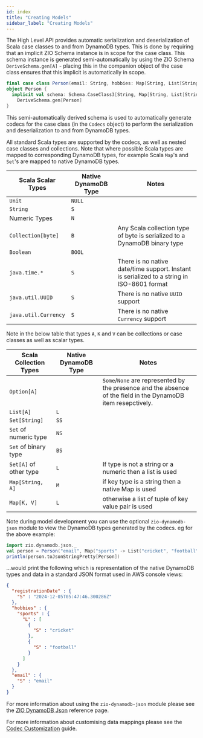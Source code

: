 ```yaml
---
id: index
title: "Creating Models"
sidebar_label: "Creating Models"
---
```


The High Level API provides automatic serialization and deserialization of Scala case classes to and from DynamoDB types.
This is done by requiring that an implicit ZIO Schema instance is in scope for the case class. This schema instance is 
generated semi-automatically by using the ZIO Schema `DeriveSchema.gen[A]` - placing this in the companion object of 
the case class ensures that this implicit is automatically in scope.

```scala
final case class Person(email: String, hobbies: Map[String, List[String]], registrationDate: Instant)
object Person {
  implicit val schema: Schema.CaseClass3[String, Map[String, List[String]], Instant, Person] =
    DeriveSchema.gen[Person]
}
```

This semi-automatically derived schema is used to automatically generate codecs for the case class (in the `Codecs` object)
to perform the serialization and deserialization to and from DynamoDB types.

All standard Scala types are supported by the codecs, as well as nested case classes and collections. Note that where 
possible Scala types are mapped to corresponding DynamoDB types, for example Scala `Map`'s and `Set`'s are mapped to 
native DynamoDB types.

Scala Scalar Types | Native DynamoDB Type | Notes
------------|----------------------|--------------
`Unit`              | `NULL`                    
`String`            | `S`                    
Numeric Types       | `N`                    
`Collection[byte]`  | `B`                    | Any Scala collection type of byte is serialized to a DynamoDB binary type 
`Boolean`           | `BOOL`                 
`java.time.*`       | `S`                    | There is no native date/time support. Instant is serialized to a string in ISO-8601 format
`java.util.UUID`    | `S`                    | There is no native `UUID` support
`java.util.Currency`| `S`                   | There is no native `Currency` support

Note in the below table that types `A`, `K` and `V` can be collections or case classes as well as scalar types.

Scala Collection Types | Native DynamoDB Type | Notes
------------|----------------------|--------------
`Option[A]`           |                      | `Some`/`None` are represented by the presence and the absence of the field in the DynamoDB item resepctively.
`List[A]`             | `L`                    |
`Set[String]`         | `SS`                   |
`Set` of numeric type | `NS`                   |
`Set` of binary type  | `BS`                   |
`Set[A]` of other type| `L`                    | If type is not a string or a numeric then a list is used
`Map[String, A]`      | `M`                    | if key type is a string then a native Map is used
`Map[K, V]`           | `L`                    | otherwise a list of tuple of key value pair is used

Note during model development you can use the optional `zio-dynamodb-json` module to view the DynamoDB types generated by the codecs.
eg for the above example:

```scala
import zio.dynamodb.json._
val person = Person("email", Map("sports" -> List("cricket", "football")), Instant.now)
println(person.toJsonStringPretty[Person])
```
...would print the following which is representation of the native DynamoDB types and data in a standard JSON format used in AWS console views:
```json
{
  "registrationDate" : {
    "S" : "2024-12-05T05:47:46.300286Z"
  },
  "hobbies" : {
    "sports" : {
      "L" : [
        {
          "S" : "cricket"
        },
        {
          "S" : "football"
        }
      ]
    }
  },
  "email" : {
    "S" : "email"
  }
}
```

For more information about using the `zio-dynamodb-json` module please see the [ZIO DynamoDB Json](reference/zio-dynamodb-json.md) reference page.

For more information about customising data mappings please see the [Codec Customization](guides/codec-customization.md) guide.







